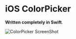 # iOS ColorPicker
**Written completely in Swift**.

![ColorPicker ScreenShot](../master/Screenshots/Image01_Thumb.png)